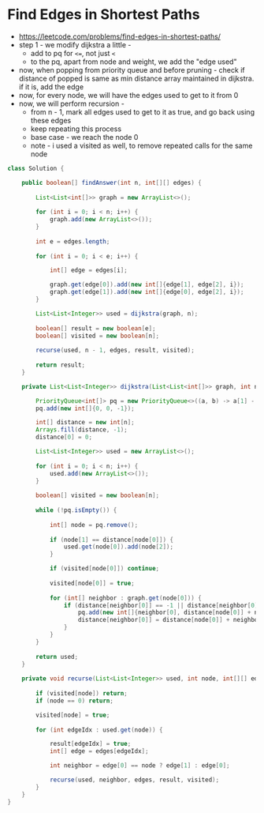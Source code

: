 # Find Edges in Shortest Paths

- https://leetcode.com/problems/find-edges-in-shortest-paths/
- step 1 - we modify dijkstra a little - 
  - add to pq for `<=`, not just `<`
  - to the pq, apart from node and weight, we add the "edge used"
- now, when popping from priority queue and before pruning - check if distance of popped is same as min distance array maintained in dijkstra. if it is, add the edge
- now, for every node, we will have the edges used to get to it from 0
- now, we will perform recursion - 
  - from n - 1, mark all edges used to get to it as true, and go back using these edges
  - keep repeating this process
  - base case - we reach the node 0
  - note - i used a visited as well, to remove repeated calls for the same node

```java
class Solution {

    public boolean[] findAnswer(int n, int[][] edges) {
        
        List<List<int[]>> graph = new ArrayList<>();
        
        for (int i = 0; i < n; i++) {
            graph.add(new ArrayList<>());
        }
        
        int e = edges.length;
        
        for (int i = 0; i < e; i++) {

            int[] edge = edges[i];

            graph.get(edge[0]).add(new int[]{edge[1], edge[2], i});
            graph.get(edge[1]).add(new int[]{edge[0], edge[2], i});
        }

        List<List<Integer>> used = dijkstra(graph, n);
        
        boolean[] result = new boolean[e];
        boolean[] visited = new boolean[n];
        
        recurse(used, n - 1, edges, result, visited);
        
        return result;
    }

    private List<List<Integer>> dijkstra(List<List<int[]>> graph, int n) {

        PriorityQueue<int[]> pq = new PriorityQueue<>((a, b) -> a[1] - b[1]);
        pq.add(new int[]{0, 0, -1});

        int[] distance = new int[n];
        Arrays.fill(distance, -1);
        distance[0] = 0;

        List<List<Integer>> used = new ArrayList<>();
        
        for (int i = 0; i < n; i++) {
            used.add(new ArrayList<>());
        }
        
        boolean[] visited = new boolean[n];
        
        while (!pq.isEmpty()) {
            
            int[] node = pq.remove();
            
            if (node[1] == distance[node[0]]) {
                used.get(node[0]).add(node[2]);
            }

            if (visited[node[0]]) continue;
            
            visited[node[0]] = true;
            
            for (int[] neighbor : graph.get(node[0])) {
                if (distance[neighbor[0]] == -1 || distance[neighbor[0]] >= distance[node[0]] + neighbor[1]) {
                    pq.add(new int[]{neighbor[0], distance[node[0]] + neighbor[1], neighbor[2]});
                    distance[neighbor[0]] = distance[node[0]] + neighbor[1];
                }
            }
        }
        
        return used;
    }
    
    private void recurse(List<List<Integer>> used, int node, int[][] edges, boolean[] result, boolean[] visited) {
        
        if (visited[node]) return;
        if (node == 0) return;

        visited[node] = true;
        
        for (int edgeIdx : used.get(node)) {

            result[edgeIdx] = true;
            int[] edge = edges[edgeIdx];

            int neighbor = edge[0] == node ? edge[1] : edge[0];

            recurse(used, neighbor, edges, result, visited);
        }
    }
}
```
